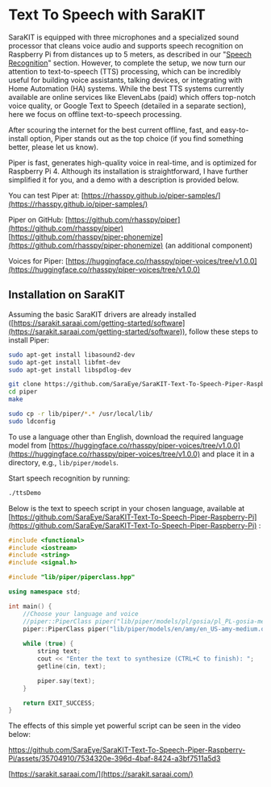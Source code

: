 # Text To Speech with SaraKIT

SaraKIT is equipped with three microphones and a specialized sound processor that cleans voice audio and supports speech recognition on Raspberry Pi from distances up to 5 meters, as described in our "[Speech Recognition](https://sarakit.saraai.com/example-of-use/speech-recognition)" section. However, to complete the setup, we now turn our attention to text-to-speech (TTS) processing, which can be incredibly useful for building voice assistants, talking devices, or integrating with Home Automation (HA) systems. While the best TTS systems currently available are online services like ElevenLabs (paid) which offers top-notch voice quality, or Google Text to Speech (detailed in a separate section), here we focus on offline text-to-speech processing.

After scouring the internet for the best current offline, fast, and easy-to-install option, Piper stands out as the top choice (if you find something better, please let us know).

Piper is fast, generates high-quality voice in real-time, and is optimized for Raspberry Pi 4. Although its installation is straightforward, I have further simplified it for you, and a demo with a description is provided below.

You can test Piper at:
[https://rhasspy.github.io/piper-samples/](https://rhasspy.github.io/piper-samples/)

Piper on GitHub:
[https://github.com/rhasspy/piper](https://github.com/rhasspy/piper) <br>
[https://github.com/rhasspy/piper-phonemize](https://github.com/rhasspy/piper-phonemize) (an additional component)

Voices for Piper:
[https://huggingface.co/rhasspy/piper-voices/tree/v1.0.0](https://huggingface.co/rhasspy/piper-voices/tree/v1.0.0)

## Installation on SaraKIT

Assuming the basic SaraKIT drivers are already installed ([https://sarakit.saraai.com/getting-started/software](https://sarakit.saraai.com/getting-started/software)), follow these steps to install Piper:

```bash
sudo apt-get install libasound2-dev
sudo apt-get install libfmt-dev
sudo apt-get install libspdlog-dev

git clone https://github.com/SaraEye/SaraKIT-Text-To-Speech-Piper-Raspberry-Pi piper
cd piper
make

sudo cp -r lib/piper/*.* /usr/local/lib/
sudo ldconfig
```

To use a language other than English, download the required language model from [https://huggingface.co/rhasspy/piper-voices/tree/v1.0.0](https://huggingface.co/rhasspy/piper-voices/tree/v1.0.0) and place it in a directory, e.g., `lib/piper/models`.

Start speech recognition by running:
```bash
./ttsDemo
```

Below is the text to speech script in your chosen language, available at
[https://github.com/SaraEye/SaraKIT-Text-To-Speech-Piper-Raspberry-Pi](https://github.com/SaraEye/SaraKIT-Text-To-Speech-Piper-Raspberry-Pi) :

```cpp
#include <functional>
#include <iostream>
#include <string>
#include <signal.h>

#include "lib/piper/piperclass.hpp"

using namespace std;

int main() {
    //Choose your language and voice	
	//piper::PiperClass piper("lib/piper/models/pl/gosia/pl_PL-gosia-medium.onnx", "lib/piper/lib/espeak-ng-data");
	piper::PiperClass piper("lib/piper/models/en/amy/en_US-amy-medium.onnx", "lib/piper/lib/espeak-ng-data");
	
    while (true) {
        string text;
        cout << "Enter the text to synthesize (CTRL+C to finish): ";
        getline(cin, text);

        piper.say(text);
    }

    return EXIT_SUCCESS;
}
```

The effects of this simple yet powerful script can be seen in the video below:



https://github.com/SaraEye/SaraKIT-Text-To-Speech-Piper-Raspberry-Pi/assets/35704910/7534320e-396d-4baf-8424-a3bf7511a5d3



[https://sarakit.saraai.com/](https://sarakit.saraai.com/)

